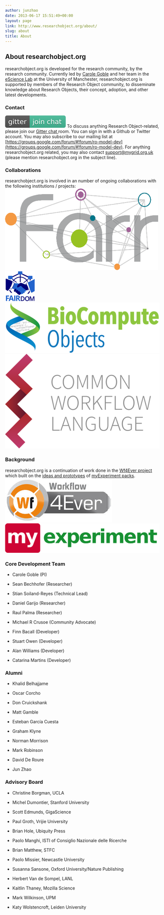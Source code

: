```yaml
---
author: junzhao
date: 2013-06-17 15:51:49+00:00
layout: page
link: http://www.researchobject.org/about/
slug: about
title: About
---
```













## About researchobject.org





researchobject.org is developed for the research community, by the research community. Currently led by [Carole Goble](http://www.manchester.ac.uk/research/Carole.goble/) and her team in the [eScience Lab](http://www.cs.manchester.ac.uk/our-research/activities/e-science/) at the University of Manchester, researchobject.org is supported by members of the Research Object community, to disseminate knowledge about Research Objects, their concept, adoption, and other latest developments.








### Contact


[![Gitter](/images/gitter.svg)](https://gitter.im/ResearchObject/ResearchObject)
To discuss anything Research Object-related, please join our [Gitter chat ](https://gitter.im/ResearchObject/ResearchObject)room. You can sign in with a Github or Twitter account.
You may also subscribe to our mailing list at [https://groups.google.com/forum/#!forum/ro-model-dev](https://groups.google.com/forum/#!forum/ro-model-dev).
For anything researchobject.org related, you may also contact [support@mygrid.org.uk](mailto:support@mygrid.org.uk) (please mention researchobject.org in the subject line).


### Collaborations


researchobject.org is involved in an number of ongoing collaborations with the following institutions / projects:
[![The Farr Institute](/images/farr-logo.png)](http://www.farrinstitute.org/) [![](/images/Fairdom-logo-100_2.png)](http://fair-dom.org/)[![BCO-logo](/images/BCO-logo.png)](https://doi.org/10.17605/osf.io/h59uh)[![CWL-Logo-nofonts](/images/CWL-Logo-nofonts.svg)](http://www.commonwl.org/)


### Background


researchobject.org is a continuation of work done in the [Wf4Ever project](http://www.wf4ever-project.org/) which built on the [ideas and prototypes](http://users.ox.ac.uk/~oerc0033/preprints/research-objects.pdf) of [myExperiment packs](https://www.myexperiment.org/packs).
[![wf4ever](/images/wf4ever.jpeg)](http://www.wf4ever-project.org/)[![MyExperiment_logo_5016x960_trans](/images/MyExperiment_logo_5016x960_trans.png)](https://www.myexperiment.org/)








### Core Development Team





	
  * Carole Goble (PI)

	
  * Sean Bechhofer (Researcher)

	
  * Stian Soiland-Reyes (Technical Lead)

	
  * Daniel Garijo (Researcher)

	
  * Raul Palma (Researcher)

	
  * Michael R Crusoe (Community Advocate)

	
  * Finn Bacall (Developer)

	
  * Stuart Owen (Developer)

	
  * Alan Williams (Developer)

	
  * Catarina Martins (Developer)













### Alumni





	
  * Khalid Belhajjame

	
  * Oscar Corcho

	
  * Don Cruickshank

	
  * Matt Gamble

	
  * Esteban García Cuesta

	
  * Graham Klyne

	
  * Norman Morrison

	
  * Mark Robinson

	
  * David De Roure

	
  * Jun Zhao




### Advisory Board





	
  * Christine Borgman, UCLA

	
  * Michel Dumontier, Stanford University

	
  * Scott Edmunds, GigaScience

	
  * Paul Groth, Vrijie University

	
  * Brian Hole, Ubiquity Press

	
  * Paolo Manghi, ISTI of Consiglio Nazionale delle Ricerche

	
  * Brian Matthew, STFC

	
  * Paolo Missier, Newcastle University

	
  * Susanna Sansone, Oxford University/Nature Publishing

	
  * Herbert Van de Sompel, LANL

	
  * Kaitlin Thaney, Mozilla Science

	
  * Mark Wilkinson, UPM

	
  * Katy Wolstencroft, Leiden University















